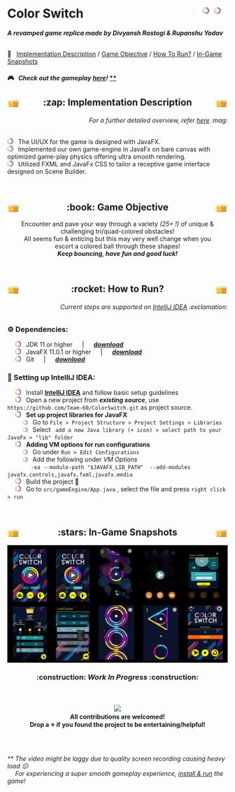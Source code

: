<p align = "center">
<h1> 
  Color Switch
  <img src = "img_readme/assets/mainPage/logo.png" width = "15%" align = "right"> 
</h1>
</p>
<i><b> A revamped game replica made by Divyansh Rastogi & Rupanshu Yadav </b></i>
<br><br>

🔎 &nbsp; [Implementation Description](https://github.com/Team-60/ColorSwitch/blob/master/README.md#-----zap-implementation-description--) /
[Game Objective](https://github.com/Team-60/ColorSwitch/blob/master/README.md#------book-game-objective---) /
[How To Run?](https://github.com/Team-60/ColorSwitch/blob/master/README.md#------rocket-how-to-run----) / 
[In-Game Snapshots](https://github.com/Team-60/ColorSwitch/blob/master/README.md#------stars-in-game-snapshots--)
<br>

#### 🎮 &nbsp; *Check out the gameplay [here](https://bit.ly/3bgOxZk)!* [**](https://github.com/Team-60/ColorSwitch#---the-video-might-be-laggy-due-to-quality-screen-recording-causing-heavy-load-----for-experiencing-a-super-smooth-gameplay-experience-install--run-the-game-)

<h2 align = "center">
  <img src = "img_readme/assets/lbPage/crown.png" width = "28px" align = "left"> 
  :zap: Implementation Description
  <img src = "img_readme/assets/lbPage/crown.png" width = "28px" align = "right">
</h2>
<h6 align = "right"><i> For a further detailed overview, refer <a href = "https://github.com/Team-60/ColorSwitch/blob/master/ColorSwitch.pdf">here</a> :mag: </i></h6>
<p>
<img src = "img_readme/assets/mainPage/colorCircleSmallWide.png" width = "13px"> &nbsp; The UI/UX for the game is designed with JavaFX. <br>
<img src = "img_readme/assets/mainPage/colorCircleSmallWide.png" width = "13px"> &nbsp; Implemented our own game-engine in JavaFx on bare canvas with
optimized game-play physics offering ultra smooth rendering. <br>
<img src = "img_readme/assets/mainPage/colorCircleSmallWide.png" width = "13px"> &nbsp; Utilized FXML and JavaFx CSS to tailor a receptive game interface designed on Scene Builder.
</p>
<br>

<h2 align = "center"> 
  <img src = "img_readme/assets/lbPage/crown.png" width = "28px" align = "left"> 
  :book: Game Objective 
  <img src = "img_readme/assets/lbPage/crown.png" width = "28px" align = "right">
</h2>
<p align = "center"> 
  <img src = "img_readme/assets/inputPopup/jump_white.png" width = "22px" align = "right">
  <img src = "img_readme/assets/inputPopup/jump_white.png" width = "22px" align = "left">
  Encounter and pave your way through a variety <i>(25+ !)</i> of unique & challenging tri/quad-colored obstacles! <br> 
  All seems fun & enticing but this may very well change when you escort a colored ball through these shapes! <br>
  <i><b> Keep bouncing, have fun and good luck! </b></i>
</p>
<br>

<h2 align = "center"> 
  <img src = "img_readme/assets/lbPage/crown.png" width = "28px" align = "left"> 
  :rocket: How to Run? 
  <img src = "img_readme/assets/lbPage/crown.png" width = "28px" align = "right"> 
</h2>
<h6 align = "right"><i> Current steps are supported on <a href = "https://www.jetbrains.com/idea/download/#section=windows">IntelliJ IDEA</a> :exclamation: </i></h6>

### :gear: Dependencies:
&emsp; <img src = "img_readme/assets/mainPage/colorCircleSmallWide.png" width = "13px"> &nbsp; JDK 11 or higher &emsp; | &emsp; [___download___](https://www.oracle.com/in/java/technologies/javase-jdk15-downloads.html) <br>
&emsp; <img src = "img_readme/assets/mainPage/colorCircleSmallWide.png" width = "13px"> &nbsp; JavaFX 11.0.1 or higher &emsp; | &emsp; [___download___](https://gluonhq.com/products/javafx/) <br>
&emsp; <img src = "img_readme/assets/mainPage/colorCircleSmallWide.png" width = "13px"> &nbsp; Git &emsp; | &emsp; [___download___](https://git-scm.com/downloads) <br>

### :wrench: Setting up IntelliJ IDEA:
&emsp; <img src = "img_readme/assets/mainPage/colorCircleSmallWide.png" width = "13px"> &nbsp; Install <a href = "https://www.jetbrains.com/idea/download/#section=windows"><b>IntelliJ IDEA</b></a> and follow basic setup guidelines <br>
&emsp; <img src = "img_readme/assets/mainPage/colorCircleSmallWide.png" width = "13px"> &nbsp; Open a new project from ___existing source___, use ``` https://github.com/Team-60/ColorSwitch.git ``` as project source.<br>
&emsp; <img src = "img_readme/assets/mainPage/colorCircleSmallWide.png" width = "13px"> &nbsp; <b> Set up project libraries for JavaFX </b> <br>
&emsp; &emsp; <img src = "img_readme/assets/mainPage/colorCircleSmallWide.png" width = "10px"> &nbsp; Go to  ``` File > Project Structure > Project Settings > Libraries ``` <br> &emsp; &emsp; <img src = "img_readme/assets/mainPage/colorCircleSmallWide.png" width = "10px"> &nbsp; Select ``` add a new Java library (+ icon) > select path to your JavaFx > "lib" folder``` <br>
&emsp; <img src = "img_readme/assets/mainPage/colorCircleSmallWide.png" width = "13px"> &nbsp; <b> Adding VM options for run configurations </b> <br>
&emsp; &emsp; <img src = "img_readme/assets/mainPage/colorCircleSmallWide.png" width = "10px"> &nbsp; Go under  ``` Run > Edit Configurations ``` <br>
&emsp; &emsp; <img src = "img_readme/assets/mainPage/colorCircleSmallWide.png" width = "10px"> &nbsp; Add the following under *VM Options* <br> 
&emsp; &emsp; &emsp; ```-ea --module-path "$JAVAFX_LIB_PATH"  --add-modules javafx.controls,javafx.fxml,javafx.media``` <br>
&emsp; <img src = "img_readme/assets/mainPage/colorCircleSmallWide.png" width = "13px"> &nbsp; Build the project :hammer: <br>
&emsp; <img src = "img_readme/assets/mainPage/colorCircleSmallWide.png" width = "13px"> &nbsp; Go to ``` src/gameEngine/App.java ``` , select the file and press ``` right click > run ``` <br>

<br>
<h2 align = "center"> 
  <img src = "img_readme/assets/lbPage/crown.png" width = "28px" align = "left"> 
  :stars: In-Game Snapshots
  <img src = "img_readme/assets/lbPage/crown.png" width = "28px" align = "right">
</h2>
<img src = "img_readme/snapshots.jpg" align = "center">

<br>
<h3 align = "center"> :construction: <i>Work In Progress</i> :construction: </h3>

<br>
<h4 align = "center">
<img src = "https://github.com/TheDudeThatCode/TheDudeThatCode/blob/master/Assets/wave.gif" width = "55px"> <br>
All contributions are welcomed! <br>
Drop a ⭐ if you found the project to be entertaining/helpful!  </h4>
<br>

<h6><i>
  ** The video might be laggy due to quality screen recording causing heavy load 😖 <br>
  &emsp; For experiencing a super smooth gameplay experience, <a href = "https://github.com/Team-60/ColorSwitch/blob/master/README.md#------rocket-how-to-run----">install & run</a> the game! 
</i></h6>
